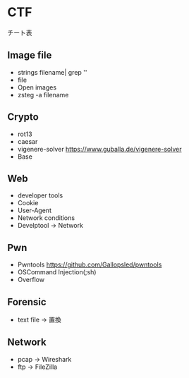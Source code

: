 # CTF
チート表

## Image file
* strings filename| grep ''
* file 
* Open images
* zsteg -a filename

## Crypto
* rot13
* caesar
* vigenere-solver
  <https://www.guballa.de/vigenere-solver>
* Base

## Web
* developer tools
* Cookie
* User-Agent
* Network conditions
* Develptool → Network

## Pwn
* Pwntools <https://github.com/Gallopsled/pwntools>
* OSCommand Injection(;sh)
* Overflow

## Forensic
* text file → 置換

## Network
* pcap → Wireshark
* ftp → FileZilla
